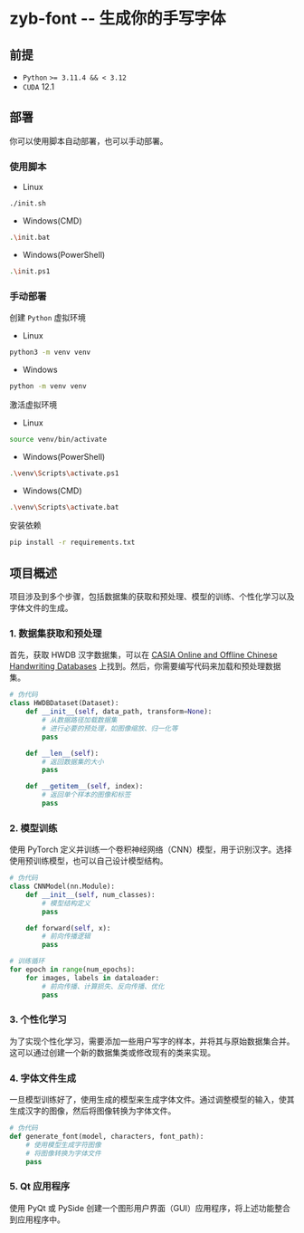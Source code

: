 # zyb-font -- 生成你的手写字体

## 前提

- `Python` `>= 3.11.4 && < 3.12`
- `CUDA` 12.1

## 部署

你可以使用脚本自动部署，也可以手动部署。

### 使用脚本

- Linux

```bash
./init.sh
```

- Windows(CMD)

```bash
.\init.bat
```

- Windows(PowerShell)

```bash
.\init.ps1
```

### 手动部署

创建 `Python` 虚拟环境

- Linux

```bash
python3 -m venv venv
```

- Windows

```bash
python -m venv venv
```

激活虚拟环境

- Linux

```bash
source venv/bin/activate
```

- Windows(PowerShell)

```bash
.\venv\Scripts\activate.ps1
```

- Windows(CMD)

```bash
.\venv\Scripts\activate.bat
```

安装依赖

```bash
pip install -r requirements.txt
```

## 项目概述

项目涉及到多个步骤，包括数据集的获取和预处理、模型的训练、个性化学习以及字体文件的生成。

### 1. 数据集获取和预处理

首先，获取 HWDB 汉字数据集，可以在 [CASIA Online and Offline Chinese Handwriting Databases](http://www.nlpr.ia.ac.cn/databases/handwriting/Home.html) 上找到。然后，你需要编写代码来加载和预处理数据集。

```python
# 伪代码
class HWDBDataset(Dataset):
    def __init__(self, data_path, transform=None):
        # 从数据路径加载数据集
        # 进行必要的预处理，如图像缩放、归一化等
        pass

    def __len__(self):
        # 返回数据集的大小
        pass

    def __getitem__(self, index):
        # 返回单个样本的图像和标签
        pass
```

### 2. 模型训练

使用 PyTorch 定义并训练一个卷积神经网络（CNN）模型，用于识别汉字。选择使用预训练模型，也可以自己设计模型结构。

```python
# 伪代码
class CNNModel(nn.Module):
    def __init__(self, num_classes):
        # 模型结构定义
        pass

    def forward(self, x):
        # 前向传播逻辑
        pass

# 训练循环
for epoch in range(num_epochs):
    for images, labels in dataloader:
        # 前向传播、计算损失、反向传播、优化
        pass
```

### 3. 个性化学习

为了实现个性化学习，需要添加一些用户写字的样本，并将其与原始数据集合并。这可以通过创建一个新的数据集类或修改现有的类来实现。

### 4. 字体文件生成

一旦模型训练好了，使用生成的模型来生成字体文件。通过调整模型的输入，使其生成汉字的图像，然后将图像转换为字体文件。

```python
# 伪代码
def generate_font(model, characters, font_path):
    # 使用模型生成字符图像
    # 将图像转换为字体文件
    pass
```

### 5. Qt 应用程序

使用 PyQt 或 PySide 创建一个图形用户界面（GUI）应用程序，将上述功能整合到应用程序中。


